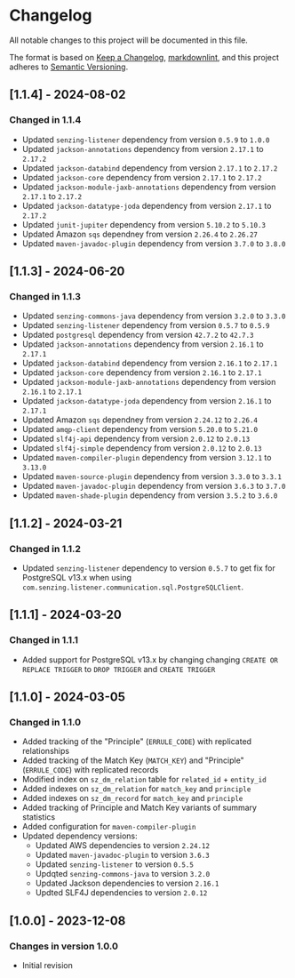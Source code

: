 # Changelog

All notable changes to this project will be documented in this file.

The format is based on [Keep a Changelog](https://keepachangelog.com/en/1.0.0/),
[markdownlint](https://dlaa.me/markdownlint/),
and this project adheres to [Semantic Versioning](https://semver.org/spec/v2.0.0.html).

## [1.1.4] - 2024-08-02

### Changed in 1.1.4

- Updated `senzing-listener` dependency from version `0.5.9` to `1.0.0`
- Updated `jackson-annotations` dependency from version `2.17.1` to `2.17.2`
- Updated `jackson-databind` dependency from version `2.17.1` to `2.17.2`
- Updated `jackson-core` dependency from version `2.17.1` to `2.17.2`
- Updated `jackson-module-jaxb-annotations` dependency from version `2.17.1` to `2.17.2`
- Updated `jackson-datatype-joda` dependency from version `2.17.1` to `2.17.2`
- Updated `junit-jupiter` dependency from version `5.10.2` to `5.10.3`
- Updated Amazon `sqs` dependney from version `2.26.4` to `2.26.27`
- Updated `maven-javadoc-plugin` dependency from version `3.7.0` to `3.8.0`

## [1.1.3] - 2024-06-20

### Changed in 1.1.3

- Updated `senzing-commons-java` dependency from version `3.2.0` to `3.3.0`
- Updated `senzing-listener` dependency from version `0.5.7` to `0.5.9`
- Updated  `postgresql` dependency from version `42.7.2` to `42.7.3`
- Updated `jackson-annotations` dependency from version `2.16.1` to `2.17.1`
- Updated `jackson-databind` dependency from version `2.16.1` to `2.17.1`
- Updated `jackson-core` dependency from version `2.16.1` to `2.17.1`
- Updated `jackson-module-jaxb-annotations` dependency from version `2.16.1` to `2.17.1`
- Updated `jackson-datatype-joda` dependency from version `2.16.1` to `2.17.1`
- Updated Amazon `sqs` dependney from version `2.24.12` to `2.26.4`
- Updated `amqp-client` dependency from version `5.20.0` to `5.21.0`
- Updated `slf4j-api` dependency from version `2.0.12` to `2.0.13`
- Updated `slf4j-simple` dependency from version `2.0.12` to `2.0.13`
- Updated `maven-compiler-plugin` dependency from version `3.12.1` to `3.13.0`
- Updated `maven-source-plugin` dependency from version `3.3.0` to `3.3.1`
- Updated `maven-javadoc-plugin` dependency from version `3.6.3` to `3.7.0`
- Updated `maven-shade-plugin` dependency from version `3.5.2` to `3.6.0`

## [1.1.2] - 2024-03-21

### Changed in 1.1.2

- Updated `senzing-listener` dependency to version `0.5.7` to get fix for PostgreSQL v13.x
  when using `com.senzing.listener.communication.sql.PostgreSQLClient`.

## [1.1.1] - 2024-03-20

### Changed in 1.1.1

- Added support for PostgreSQL v13.x by changing changing `CREATE OR REPLACE TRIGGER`
  to `DROP TRIGGER` and `CREATE TRIGGER`

## [1.1.0] - 2024-03-05

### Changed in 1.1.0

- Added tracking of the "Principle" (`ERRULE_CODE`) with replicated relationships
- Added tracking of the Match Key (`MATCH_KEY`) and "Principle" (`ERRULE_CODE`) 
  with replicated records
- Modified index on `sz_dm_relation` table for `related_id` + `entity_id`
- Added indexes on `sz_dm_relation` for `match_key` and `principle`
- Added indexes on `sz_dm_record` for `match_key` and `principle`
- Added tracking of Principle and Match Key variants of summary statistics
- Added configuration for `maven-compiler-plugin`
- Updated dependency versions:
    - Updated AWS dependencies to version `2.24.12`
    - Updated `maven-javadoc-plugin` to version `3.6.3`
    - Updated `senzing-listener` to version `0.5.5`
    - Updqted `senzing-commons-java` to version `3.2.0`
    - Updated Jackson dependencies to version `2.16.1`
    - Updted SLF4J dependencies to version `2.0.12`

## [1.0.0] - 2023-12-08

### Changes in version 1.0.0

- Initial revision
